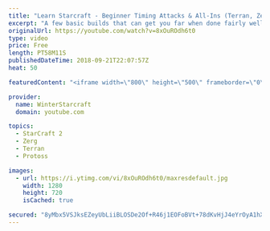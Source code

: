 ```yaml
---
title: "Learn Starcraft - Beginner Timing Attacks & All-Ins (Terran, Zerg & Protoss)"
excerpt: "A few basic builds that can get you far when done fairly well. Also important is how not to overextend and lose everything."
originalUrl: https://youtube.com/watch?v=8xOuROdh6t0
type: video
price: Free
length: PT58M11S
publishedDateTime: 2018-09-21T22:07:57Z
heat: 50

featuredContent: "<iframe width=\"800\" height=\"500\" frameborder=\"0\" src=\"https://www.youtube.com/embed/8xOuROdh6t0\" allow=\"accelerometer; autoplay; encrypted-media; gyroscope; picture-in-picture\" allowfullscreen></iframe>"

provider:
  name: WinterStarcraft
  domain: youtube.com

topics:
  - StarCraft 2
  - Zerg
  - Terran
  - Protoss

images:
  - url: https://i.ytimg.com/vi/8xOuROdh6t0/maxresdefault.jpg
    width: 1280
    height: 720
    isCached: true

secured: "8yMbx5VSJksEZeyUbLiiBLOSDe2Of+R46j1EOFoBVt+78dKvHjJ4eYrOyA1hXpdmueZ1qhX6xMzB/zgvnkI4ZGKsNutTcx9wohGGHwzzX4JhSJsKA5sWBfB68XNnOG5AKgAnxIRbcCl2AX2UxrV4hZuPje7sT/mzZh5/OF+O16Xzr/DYUPALhbCMMccjR6TQc2vsijUkgxaMk4nHgVPVizhej5v7MzrzQ+OGOqTvJibqWCv6ktiLlStk3piKxWsLFYlPVQV4W7eGi7RlFNaH8LJT3SUKdm7Ur0FwVbw10ew5WlokvJ18P3GanQNHVWHUdFcwQ45V99Ouwc/KNMDTWgdJGGzrQO60nllcyycZ+yQkBYU1NDKOYFUKZLBbZ2ionIu+BDOc2xrKYPgGNuSdDuUTvzNgY+OnOtdsMh76z4s=;8ZoJuXnTahIWrie2O506+g=="
---
```



